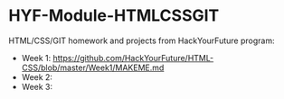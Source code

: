 # HYF-Module-HTMLCSSGIT
HTML/CSS/GIT homework and projects from HackYourFuture program:

* Week 1: https://github.com/HackYourFuture/HTML-CSS/blob/master/Week1/MAKEME.md
* Week 2:
* Week 3:
